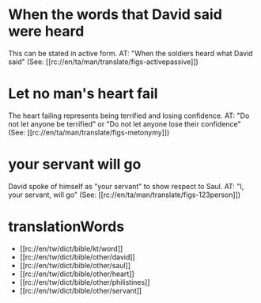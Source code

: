 # When the words that David said were heard

This can be stated in active form. AT: "When the soldiers heard what David said" (See: [[rc://en/ta/man/translate/figs-activepassive]])

# Let no man's heart fail

The heart failing represents being terrified and losing confidence. AT: "Do not let anyone be terrified" or "Do not let anyone lose their confidence" (See: [[rc://en/ta/man/translate/figs-metonymy]])

# your servant will go

David spoke of himself as "your servant" to show respect to Saul. AT: "I, your servant, will go" (See: [[rc://en/ta/man/translate/figs-123person]])

# translationWords

* [[rc://en/tw/dict/bible/kt/word]]
* [[rc://en/tw/dict/bible/other/david]]
* [[rc://en/tw/dict/bible/other/saul]]
* [[rc://en/tw/dict/bible/other/heart]]
* [[rc://en/tw/dict/bible/other/philistines]]
* [[rc://en/tw/dict/bible/other/servant]]